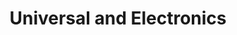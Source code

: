---
title: "Universal and Electronics"
url: /fysl-abd/universal-and-electronics/
shop: Elektronik
---